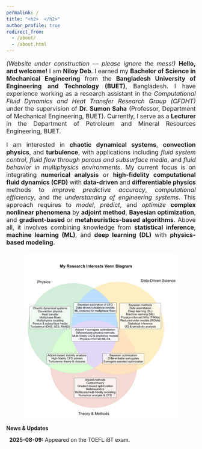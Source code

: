 ```yaml
---
permalink: /
title: "<h2>  </h2>"
author_profile: true
redirect_from: 
  - /about/
  - /about.html
---
```




<p style="text-align: justify; font-size: 16px">
    <em>(Website under construction — please ignore the mess!)</em>  
    <strong>Hello, and welcome!</strong> I am <strong>Niloy Deb</strong>. I earned my <strong>Bachelor of Science in Mechanical Engineering</strong> from the <strong>Bangladesh University of Engineering and Technology (BUET)</strong>, Bangladesh. I have experience working as a research assistant in the <em>Computational Fluid Dynamics and Heat Transfer Research Group (CFDHT)</em> under the supervision of <strong>Dr. Sumon Saha</strong> (Professor, Department of Mechanical Engineering, BUET). Currently, I serve as a <strong>Lecturer</strong> in the Department of Petroleum and Mineral Resources Engineering, BUET.
</p>

<p style="text-align: justify; font-size: 16px">
    I am interested in <strong>chaotic dynamical systems</strong>, <strong>convection physics</strong>, and <strong>turbulence</strong>, with applications including <em>fluid system control</em>, <em>fluid flow through porous and subsurface media</em>, and <em>fluid behavior in multiphysics environments</em>. My current focus is on integrating <strong>numerical analysis</strong> or <strong>high-fidelity computational fluid dynamics (CFD)</strong> with <strong>data-driven</strong> and <strong>differentiable physics</strong> methods to <em>improve predictive accuracy</em>, <em>computational efficiency</em>, and <em>the understanding of engineering systems</em>. This approach requires to <em>model</em>, <em>predict</em>, and <em>optimize</em> <strong>complex nonlinear phenomena</strong> by <strong>adjoint method</strong>, <strong>Bayesian optimization</strong>, and <strong>gradient-based </strong>or <strong>metaheuristics-based algorithms</strong>. Above all, it involves combining knowledge from <strong>statistical inference</strong>, <strong>machine learning (ML)</strong>, and <strong>deep learning (DL)</strong> with <strong>physics-based modeling</strong>.
</p>

<figure style="text-align: center; margin: 10px 0;">
    <img src="images/myinterests.png" alt="Research Interests Venn Diagram" style="max-width: 80%; height: auto;">
</figure>



  <strong> News & Updates </strong>

<ul style="list-style-type: none; padding: 0; font-size: 14px;">
  <li style="margin-bottom: 10px;">
    <i class="fa fa-calendar-day" style="margin-right: 8px;"></i> <span style="font-weight: bold;">2025-08-09:</span> Appeared on the TOEFL iBT exam.
  </li>
</ul>



 